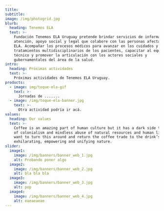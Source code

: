 ```yaml
---
title:
subtitle:
image: /img/photogrid.jpg
blurb:
  heading: Tenemos ELA
  text: >-
    Fundación Tenemos ELA Uruguay pretende brindar servicios de información,
    atención, apoyo social y legal que colabore con las personas afectadas con
    ELA. Acompañar los procesos médicos para avanzar en los cuidados y
    tratamientos multidisciplinarios de los pacientes, capacitar al equipo
    técnico y promover la articulación con los actores sociales y
    gubernamentales del área de la salud.
intro:
  heading: Próximas actividades
  text: >-
    Próximas actividades de Tenemos ELA Uruguay.
products:
  - image: img/toque-ela-gif
    text: >-
      Jornadas de .......
  - image: /img/toque-ela-banner.jpg
    text: >-
      Otra actividad podría ir acá.
values:
  heading: Our values
  text: >-
    Coffee is an amazing part of human culture but it has a dark side too – one
    of colonialism and mindless abuse of natural resources and human lives. We
    want to turn this around and return the coffee trade to the drink’s
    exhilarating, empowering and unifying nature.
slider:
  image1:
    image: /img/banners/banner_web_1.jpg
    alt: Probando poner algo
  image2:
    image: /img/banners/banner_web_2.jpg
    alt: bla bla bla
  image3:
    image: /img/banners/banner_web_3.jpg
    alt: pop
  image4:
    image: /img/banners/banner_web_4.jpg
    alt: eaeaeaeae
---
```

